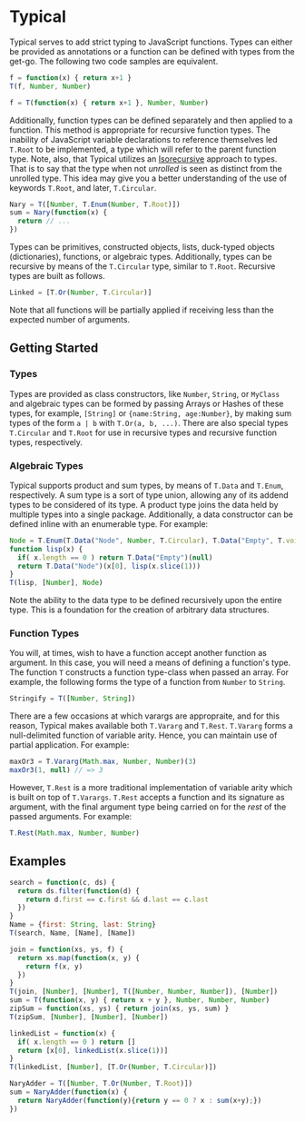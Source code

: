 # Typical
Typical serves to add strict typing to JavaScript functions. Types can
either be provided as annotations or a function can be defined with types
from the get-go. The following two code samples are equivalent.

```javascript
f = function(x) { return x+1 }
T(f, Number, Number)
```
```javascript
f = T(function(x) { return x+1 }, Number, Number)
```

Additionally, function types can be defined separately and then applied 
to a function. This method is appropriate for recursive function types.
The inability of JavaScript variable declarations to reference
themselves led `T.Root` to be implemented, a type which will refer to the 
parent function type. Note, also, that Typical utilizes an 
[Isorecursive](http://en.wikipedia.org/wiki/Recursive_data_type#Isorecursive_types) 
approach to types. That is to say that the type when not *unrolled* is
seen as distinct from the unrolled type. This idea may give you a better 
understanding of the use of keywords `T.Root`, and later, `T.Circular`.

```javascript
Nary = T([Number, T.Enum(Number, T.Root)])
sum = Nary(function(x) {
  return // ...
})
```

Types can be primitives, constructed objects, lists, duck-typed objects 
(dictionaries), functions, or algebraic types. Additionally, types can
be recursive by means of the `T.Circular` type, similar to `T.Root`. 
Recursive types are built as follows.

```javascript
Linked = [T.Or(Number, T.Circular)]
```

Note that all functions will be partially applied if receiving less than
the expected number of arguments.

## Getting Started
### Types
Types are provided as class constructors, like `Number`, `String`, or 
`MyClass` and algebraic types can be formed by passing Arrays or Hashes of
these types, for example, `[String]` or `{name:String, age:Number}`,
by making sum types of the form `a | b` with `T.Or(a, b, ...)`. There 
are also special types `T.Circular` and `T.Root` for use in recursive types 
and recursive function types, respectively.

### Algebraic Types
Typical supports product and sum types, by means of `T.Data` and `T.Enum`,
respectively. A sum type is a sort of type union, allowing any of its
addend types to be considered of its type. A product type joins the data
held by multiple types into a single package. Additionally, a data constructor
can be defined inline with an enumerable type. For example:

```javascript
Node = T.Enum(T.Data("Node", Number, T.Circular), T.Data("Empty", T.void))
function lisp(x) {
  if( x.length == 0 ) return T.Data("Empty")(null)
  return T.Data("Node")(x[0], lisp(x.slice(1)))
}
T(lisp, [Number], Node)
```

Note the ability to the data type to be defined recursively upon the entire
type. This is a foundation for the creation of arbitrary data structures.

### Function Types
You will, at times, wish to have a function accept another function as
argument. In this case, you will need a means of defining a function's type.
The function `T` constructs a function type-class when passed an array. For example,
the following forms the type of a function from `Number` to `String`.

```javascript
Stringify = T([Number, String])
```

There are a few occasions at which varargs are appropraite, and for this reason,
Typical makes available both `T.Vararg` and `T.Rest`. `T.Vararg` forms a null-delimited
function of variable arity. Hence, you can maintain use of partial application.
For example:

```javascript
maxOr3 = T.Vararg(Math.max, Number, Number)(3)
maxOr3(1, null) // => 3
```

However, `T.Rest` is a more traditional implementation of variable arity which
is built on top of `T.Varargs`. `T.Rest` accepts a function and its signature
as argument, with the final argument type being carried on for the *rest* of
the passed arguments. For example:

```javascript
T.Rest(Math.max, Number, Number)
```

## Examples
```javascript
search = function(c, ds) { 
  return ds.filter(function(d) { 
    return d.first == c.first && d.last == c.last 
  })
}
Name = {first: String, last: String}
T(search, Name, [Name], [Name])
```

```javascript
join = function(xs, ys, f) {
  return xs.map(function(x, y) {
    return f(x, y)
  })
}
T(join, [Number], [Number], T([Number, Number, Number]), [Number])
sum = T(function(x, y) { return x + y }, Number, Number, Number)
zipSum = function(xs, ys) { return join(xs, ys, sum) }
T(zipSum, [Number], [Number], [Number])
```

```javascript
linkedList = function(x) {
  if( x.length == 0 ) return []
  return [x[0], linkedList(x.slice(1))]
}
T(linkedList, [Number], [T.Or(Number, T.Circular)])
```

```javascript
NaryAdder = T([Number, T.Or(Number, T.Root)])
sum = NaryAdder(function(x) {
  return NaryAdder(function(y){return y == 0 ? x : sum(x+y);})
})
```
